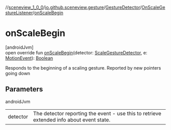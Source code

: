 //[sceneview_1_0_0](../../../../index.md)/[io.github.sceneview.gesture](../../index.md)/[GestureDetector](../index.md)/[OnScaleGestureListener](index.md)/[onScaleBegin](on-scale-begin.md)

# onScaleBegin

[androidJvm]\
open override fun [onScaleBegin](on-scale-begin.md)(detector: [ScaleGestureDetector](../../-scale-gesture-detector/index.md), e: [MotionEvent](https://developer.android.com/reference/kotlin/android/view/MotionEvent.html)): [Boolean](https://kotlinlang.org/api/latest/jvm/stdlib/kotlin/-boolean/index.html)

Responds to the beginning of a scaling gesture. Reported by new pointers going down

## Parameters

androidJvm

| | |
|---|---|
| detector | The detector reporting the event - use this to retrieve extended info about event state. |
